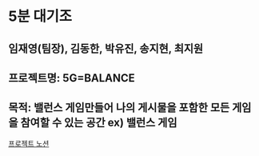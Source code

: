 # 5분 대기조

## 임재영(팀장), 김동한, 박유진, 송지현, 최지원

## 프로젝트명: 5G=BALANCE

## 목적: 밸런스 게임만들어 나의 게시물을 포함한 모든 게임을 참여할 수 있는 공간 ex) 밸런스 게임

[프로젝트 노션](https://www.notion.so/5-43eae683129a4dcea6078378278bf6c9)
